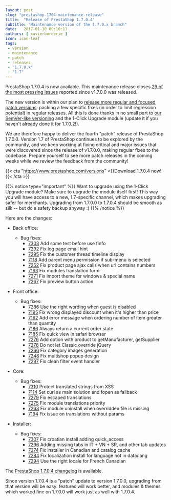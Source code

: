 ```yaml
---
layout: post
slug: "prestashop-1704-maintenance-release"
title:  "Release of PrestaShop 1.7.0.4"
subtitle: "Maintenance version of the 1.7.0.x branch"
date:   2017-01-10 09:10:11
authors: [ xavierborderie ]
icon: icon-leaf
tags:
 - version
 - maintenance
 - patch
 - releases
 - "1.7.0.x"
 - "1.7"
---
```


PrestaShop 1.7.0.4 is now available. This maintenance release closes [29 of the most pressing issues](https://github.com/PrestaShop/PrestaShop/milestone/16?closed=1) reported since v1.7.0.0 was released.

The new version is within our plan to [release more regular and focused patch versions](http://build.prestashop.com/news/more-focused-patch-versions/): packing a few specific fixes (in order to limit regression potential) in regular releases. All this is done thanks in no small part to [our SemVer-like versioning](http://build.prestashop.com/news/a-more-semantic-versioning-scheme/) and the 1-Click Upgrade module (update it if you haven't already done it for 1.7.0.2!).

We are therefore happy to deliver the fourth "patch" release of PrestaShop 1.7.0.0. Version 1.7 of PrestaShop continues to be explored by the community, and we keep working at fixing critical and major issues that were discovered since the release of v1.7.0.0, making regular fixes to the codebase. Prepare yourself to see more patch releases in the coming weeks while we review the feedback from the community!

{{< cta "https://www.prestashop.com/versions" >}}Download 1.7.0.4 now!{{< /cta >}}

{{% notice type="important" %}}
Want to upgrade using the 1-Click Upgrade module? Make sure to upgrade the module itself first! This way you will have access to a new, 1.7-specific channel, which makes upgrading safer for merchants. Upgrading from 1.7.0.0 to 1.7.0.4 should be smooth as silk -- but do a safety backup anyway :)
{{% /notice %}}

Here are the changes:

- Back office:
   - Bug fixes:
     - [7303](https://github.com/PrestaShop/PrestaShop/pull/7303) Add some test before use finfo
     - [7292](https://github.com/PrestaShop/PrestaShop/pull/7292) Fix log page email hint
     - [7295](https://github.com/PrestaShop/PrestaShop/pull/7295) Fix the customer thread timeline display
     - [7118](https://github.com/PrestaShop/PrestaShop/pull/7118) Add parent menu permission if sub-menu is selected
     - [7252](https://github.com/PrestaShop/PrestaShop/pull/7252) Fix product page ajax calls when url contains numbers
     - [7193](https://github.com/PrestaShop/PrestaShop/pull/7193) Fix modules translation form
     - [7271](https://github.com/PrestaShop/PrestaShop/pull/7271) Fix import theme for windows & special name
     - [7267](https://github.com/PrestaShop/PrestaShop/pull/7267) Fix preview button action

- Front office:
   - Bug fixes:
     - [7286](https://github.com/PrestaShop/PrestaShop/pull/7286) Use the right wording when guest is disabled
     - [7195](https://github.com/PrestaShop/PrestaShop/pull/7195) Fix wrong displayed discount when it's higher than price
     - [7162](https://github.com/PrestaShop/PrestaShop/pull/7162) Add error message when ordering number of item greater than quantity
     - [7186](https://github.com/PrestaShop/PrestaShop/pull/7186) Always return a current order state
     - [7185](https://github.com/PrestaShop/PrestaShop/pull/7185) Fix quick view in safari browser
     - [7276](https://github.com/PrestaShop/PrestaShop/pull/7276) Add option with product to getManufacturer, getSupplier
     - [7278](https://github.com/PrestaShop/PrestaShop/pull/7278) Do not let Classic override jQuery
     - [7266](https://github.com/PrestaShop/PrestaShop/pull/7266) Fix category images generation
     - [7248](https://github.com/PrestaShop/PrestaShop/pull/7248) Fix multishop popup design
     - [7297](https://github.com/PrestaShop/PrestaShop/pull/7297) Fix clean filter event handler

- Core:
   - Bug fixes:
     - [7310](https://github.com/PrestaShop/PrestaShop/pull/7310) Protect translated strings from XSS
     - [7114](https://github.com/PrestaShop/PrestaShop/pull/7114) Set curl as main solution and fopen as fallback
     - [7279](https://github.com/PrestaShop/PrestaShop/pull/7279) Fix escaped translations
     - [7275](https://github.com/PrestaShop/PrestaShop/pull/7275) Fix module translations priority
     - [7263](https://github.com/PrestaShop/PrestaShop/pull/7263) Fix module uninstall when overridden file is missing
     - [7194](https://github.com/PrestaShop/PrestaShop/pull/7194) Fix issue on translations without params

- Installer:
   - Bug fixes:
     - [7307](https://github.com/PrestaShop/PrestaShop/pull/7307) Fix croatian install adding quick_access
     - [7296](https://github.com/PrestaShop/PrestaShop/pull/7296) Adding missing tabs in IT + VN + SR, and other tab updates
     - [7274](https://github.com/PrestaShop/PrestaShop/pull/7274) Fix installer in Canadian and catalog cache
     - [7284](https://github.com/PrestaShop/PrestaShop/pull/7284) Fix localization install for language not in data/lang
     - [7294](https://github.com/PrestaShop/PrestaShop/pull/7294) Use the right locale for French Canadian

The [PrestaShop 1.7.0.4 changelog](https://www.prestashop.com/en/developers-versions/changelog/1.7.0.4-stable) is available.

Since version 1.7.0.4 is a "patch" update to version 1.7.0.0, upgrading from that version will be easy: features will work better, and modules & themes which worked fine on 1.7.0.0 will work just as well with 1.7.0.4.
